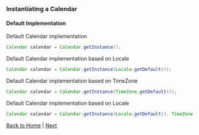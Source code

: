 ### Instantiating a Calendar

#### Default Implementation

Default Calendar implementation
```java
Calendar calendar = Calendar.getInstance();
```

Default Calendar implementation based on Locale
```java
Calendar calendar = Calendar.getInstance(Locale.getDefault());
```

Default Calendar implementation based on TimeZone
```java
Calendar calendar = Calendar.getInstance(TimeZone.getDefault());
```

Default Calendar implementation based on Locale
```java
Calendar calendar = Calendar.getInstance(Locale.getDefault(), TimeZone.getDefault());
```

[Back to Home](../../README.md) | [Next](calendar-03-other-implementations.md)
